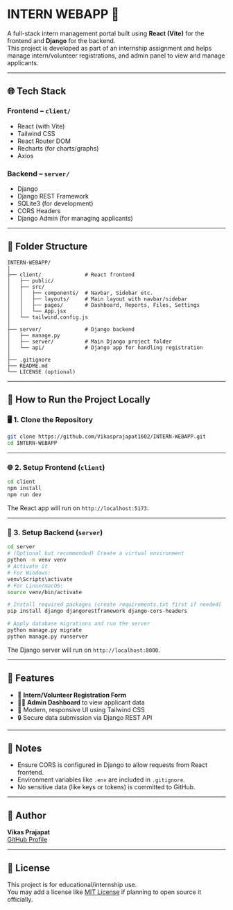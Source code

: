 # INTERN WEBAPP 🚀

A full-stack intern management portal built using **React (Vite)** for the frontend and **Django** for the backend.  
This project is developed as part of an internship assignment and helps manage intern/volunteer registrations, and admin panel to view and manage applicants.

---

## 🌐 Tech Stack

### Frontend – `client/`
- React (with Vite)
- Tailwind CSS
- React Router DOM
- Recharts (for charts/graphs)
- Axios

### Backend – `server/`
- Django
- Django REST Framework
- SQLite3 (for development)
- CORS Headers
- Django Admin (for managing applicants)

---

## 📁 Folder Structure

```
INTERN-WEBAPP/
│
├── client/              # React frontend
│   ├── public/
│   ├── src/
│   │   ├── components/  # Navbar, Sidebar etc.
│   │   ├── layouts/     # Main layout with navbar/sidebar
│   │   ├── pages/       # Dashboard, Reports, Files, Settings
│   │   └── App.jsx
│   └── tailwind.config.js
│
├── server/              # Django backend
│   ├── manage.py
│   ├── server/          # Main Django project folder
│   └── api/             # Django app for handling registration
│
├── .gitignore
├── README.md
└── LICENSE (optional)
```

---

## 🚀 How to Run the Project Locally

### 🖥️ 1. Clone the Repository

```bash
git clone https://github.com/Vikasprajapat1602/INTERN-WEBAPP.git
cd INTERN-WEBAPP
```

---

### 🌐 2. Setup Frontend (`client`)

```bash
cd client
npm install
npm run dev
```

The React app will run on `http://localhost:5173`.

---

### 🔧 3. Setup Backend (`server`)

```bash
cd server
# (Optional but recommended) Create a virtual environment
python -m venv venv
# Activate it
# For Windows:
venv\Scripts\activate
# For Linux/macOS:
source venv/bin/activate

# Install required packages (create requirements.txt first if needed)
pip install django djangorestframework django-cors-headers

# Apply database migrations and run the server
python manage.py migrate
python manage.py runserver
```

The Django server will run on `http://localhost:8000`.


---

## 🧩 Features

- 📝 **Intern/Volunteer Registration Form**
- 🧑‍💻 **Admin Dashboard** to view applicant data
- 🎨 Modern, responsive UI using Tailwind CSS
- 🔒 Secure data submission via Django REST API

---

## 📌 Notes

- Ensure CORS is configured in Django to allow requests from React frontend.
- Environment variables like `.env` are included in `.gitignore`.
- No sensitive data (like keys or tokens) is committed to GitHub.

---

## 🙌 Author

**Vikas Prajapat**  
[GitHub Profile](https://github.com/Vikasprajapat1602)

---

## 📄 License

This project is for educational/internship use.  
You may add a license like [MIT License](https://opensource.org/licenses/MIT) if planning to open source it officially.

